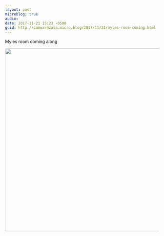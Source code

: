 ```yaml
---
layout: post
microblog: true
audio: 
date: 2017-11-21 15:23 -0500
guid: http://camwardzala.micro.blog/2017/11/21/myles-room-coming.html
---
```

Myles room coming along

<img src="http://camwardzala.com/uploads/2018/b26c36eae3.jpg" width="600" height="600" />
